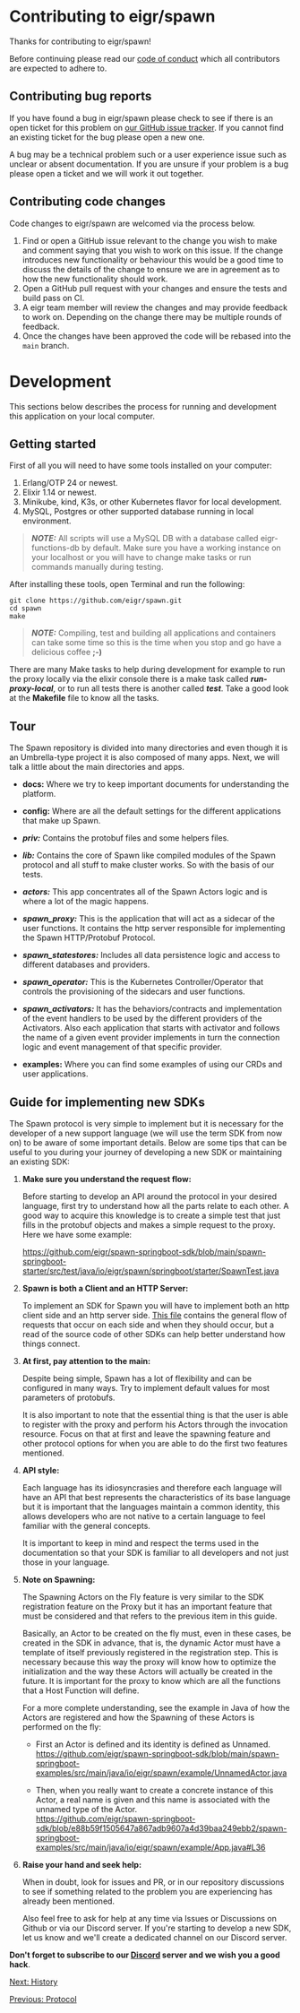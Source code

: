 # Contributing to eigr/spawn

Thanks for contributing to eigr/spawn!

Before continuing please read our [code of conduct][code-of-conduct] which all
contributors are expected to adhere to.

[code-of-conduct]: https://github.com/eigr/spawn/blob/master/CODE_OF_CONDUCT.md


## Contributing bug reports

If you have found a bug in eigr/spawn please check to see if there is an open
ticket for this problem on [our GitHub issue tracker][issues]. If you cannot
find an existing ticket for the bug please open a new one.

[issues]: https://github.com/eigr/spawn/issues

A bug may be a technical problem such or a user experience issue such as
unclear or absent documentation. If you are unsure if your problem is a bug
please open a ticket and we will work it out together.


## Contributing code changes

Code changes to eigr/spawn are welcomed via the process below.

1. Find or open a GitHub issue relevant to the change you wish to make and
   comment saying that you wish to work on this issue. If the change
   introduces new functionality or behaviour this would be a good time to
   discuss the details of the change to ensure we are in agreement as to how
   the new functionality should work.
2. Open a GitHub pull request with your changes and ensure the tests and build
   pass on CI.
3. A eigr team member will review the changes and may provide feedback to
   work on. Depending on the change there may be multiple rounds of feedback.
4. Once the changes have been approved the code will be rebased into the
   `main` branch.

# Development

This sections below describes the process for running and development this application on your local computer.

## Getting started

First of all you will need to have some tools installed on your computer:

1. Erlang/OTP 24 or newest.
2. Elixir 1.14 or newest.
3. Minikube, kind, K3s, or other Kubernetes flavor for local development.
4. MySQL, Postgres or other supported database running in local environment.

> **_NOTE:_** All scripts will use a MySQL DB with a database called eigr-functions-db by default. Make sure you have a working instance on your localhost or you will have to change make tasks or run commands manually during testing.

After installing these tools, open Terminal and run the following:

```shell
git clone https://github.com/eigr/spawn.git
cd spawn
make
```

> **_NOTE:_** Compiling, test and building all applications and containers can take some time so this is the time when you stop and go have a delicious coffee **;-)**

There are many Make tasks to help during development for example to run the proxy locally via the elixir console there is a make task called ***run-proxy-local***, or to run all tests there is another called ***test***. Take a good look at the **Makefile** file to know all the tasks.

## Tour

The Spawn repository is divided into many directories and even though it is an Umbrella-type project it is also composed of many apps. Next, we will talk a little about the main directories and apps.

* **docs:** Where we try to keep important documents for understanding the platform.

* **config:** Where are all the default settings for the different applications that make up Spawn.

* ***priv:*** Contains the protobuf files and some helpers files.

* ***lib:*** Contains the core of Spawn like compiled modules of the Spawn protocol and all stuff to make cluster works. So with the basis of our tests.

* ***actors:*** This app concentrates all of the Spawn Actors logic and is where a lot of the magic happens.

* ***spawn_proxy:*** This is the application that will act as a sidecar of the user functions. It contains the http server responsible for implementing the Spawn HTTP/Protobuf Protocol.

* ***spawn_statestores:*** Includes all data persistence logic and access to different databases and providers.

* ***spawn_operator:*** This is the Kubernetes Controller/Operator that controls the provisioning of the sidecars and user functions.

* ***spawn_activators:*** It has the behaviors/contracts and implementation of the event handlers to be used by the different providers of the Activators. Also each application that starts with activator and follows the name of a given event provider implements in turn the connection logic and event management of that specific provider.

* **examples:** Where you can find some examples of using our CRDs and user applications.

## Guide for implementing new SDKs

The Spawn protocol is very simple to implement but it is necessary for the developer of a new support language (we will use the term SDK from now on) to be aware of some important details. Below are some tips that can be useful to you during your journey of developing a new SDK or maintaining an existing SDK:

1. **Make sure you understand the request flow:** 

   Before starting to develop an API around the protocol in your desired language, first try to understand how all the parts relate to each other. A good way to acquire this knowledge is to create a simple test that just fills in the protobuf objects and makes a simple request to the proxy. Here we have some example:
   
   https://github.com/eigr/spawn-springboot-sdk/blob/main/spawn-springboot-starter/src/test/java/io/eigr/spawn/springboot/starter/SpawnTest.java

2. **Spawn is both a Client and an HTTP Server:**
   
   To implement an SDK for Spawn you will have to implement both an http client side and an http server side. [This file](docs/protocol.md) contains the general flow of requests that occur on each side and when they should occur, but a read of the source code of other SDKs can help better understand how things connect.

3. **At first, pay attention to the main:**

   Despite being simple, Spawn has a lot of flexibility and can be configured in many ways. Try to implement default values for most parameters of protobufs.

   It is also important to note that the essential thing is that the user is able to register with the proxy and perform his Actors through the invocation resource. Focus on that at first and leave the spawning feature and other protocol options for when you are able to do the first two features mentioned.

4. **API style:**

   Each language has its idiosyncrasies and therefore each language will have an API that best represents the characteristics of its base language but it is important that the languages maintain a common identity, this allows developers who are not native to a certain language to feel familiar with the general concepts.

   It is important to keep in mind and respect the terms used in the documentation so that your SDK is familiar to all developers and not just those in your language.

5. **Note on Spawning:**

   The Spawning Actors on the Fly feature is very similar to the SDK registration feature on the Proxy but it has an important feature that must be considered and that refers to the previous item in this guide.
   
   Basically, an Actor to be created on the fly must, even in these cases, be created in the SDK in advance, that is, the dynamic Actor must have a template of itself previously registered in the registration step. This is necessary because this way the proxy will know how to optimize the initialization and the way these Actors will actually be created in the future. It is important for the proxy to know which are all the functions that a Host Function will define.
   
   For a more complete understanding, see the example in Java of how the Actors are registered and how the Spawning of these Actors is performed on the fly:

      * First an Actor is defined and its identity is defined as Unnamed.
        https://github.com/eigr/spawn-springboot-sdk/blob/main/spawn-springboot-examples/src/main/java/io/eigr/spawn/example/UnnamedActor.java

      * Then, when you really want to create a concrete instance of this Actor, a real name is given and this name is associated with the unnamed type of the Actor.  
        https://github.com/eigr/spawn-springboot-sdk/blob/e88b59f1505647a867adb9607a4d39baa249ebb2/spawn-springboot-examples/src/main/java/io/eigr/spawn/example/App.java#L36

6. **Raise your hand and seek help:**

   When in doubt, look for issues and PR, or in our repository discussions to see if something related to the problem you are experiencing has already been mentioned.

   Also feel free to ask for help at any time via Issues or Discussions on Github or via our Discord server. If you're starting to develop a new SDK, let us know and we'll create a dedicated channel on our Discord server.

**Don't forget to subscribe to our [Discord](https://discord.gg/2PcshvfS93) server and we wish you a good hack**.

[Next: History](docs/history.md)

[Previous: Protocol](docs/protocol.md)